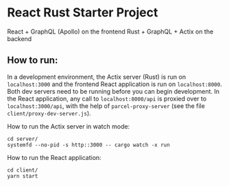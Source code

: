# React Rust Starter Project

React + GraphQL (Apollo) on the frontend
Rust + GraphQL + Actix on the backend


## How to run:

In a development environment, the Actix server (Rust) is run on `localhost:3000` and the frontend React application is run on `localhost:8000`. Both dev servers need to be running before you can begin development. In the React application, any call to `localhost:8000/api` is proxied over to `localhost:3000/api`, with the help of `parcel-proxy-server` (see the file `client/proxy-dev-server.js`).

How to run the Actix server in watch mode:
```
cd server/
systemfd --no-pid -s http::3000 -- cargo watch -x run
```

How to run the React application:
```
cd client/
yarn start
```

